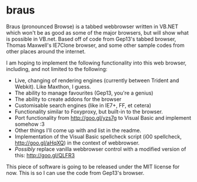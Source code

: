 braus
=====

Braus (pronounced Browse) is a tabbed webbrowser written in VB.NET which won't be as good as some of the major browsers, but will show what is possible in VB.net. Based off of code from Gep13's tabbed browser, Thomas Maxwell's IE7Clone browser, and some other sample codes from other places around the internet.

I am hoping to implement the following functionality into this web browser, including, and not limited to the following:
 - Live, changing of rendering engines (currently between Trident and Webkit). Like Maxthon, I guess.
 - The ability to manage favourites (Gep13, you're a genius)
 - The ability to create addons for the browser
 - Customisable search engines (like in IE7+, FF, et cetera)
 - Functionality similar to Foxyproxy, but built-in to the browser.
 - Port functionality from http://goo.gl/yzs7g to Visual Basic and implement somehow :3
 - Other things I'll come up with and list in the readme.
 - Implementation of the Visual Basic spellcheck script (i00 spellcheck, http://goo.gl/aHqXQ) in the context of webbrowser.
 - <i>Possibly</i> replace vanilla webbrowser control with a modified version of this: http://goo.gl/QLFR3

This piece of software is going to be released under the MIT license for now. This is so I can use the code from Gep13's browser.